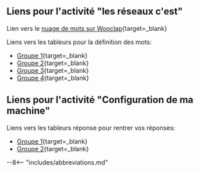 ## Liens pour l'activité "les réseaux c'est"

Lien vers le [nuage de mots sur Wooclap](https://www.wooclap.com/UGFEMM){target=_blank}

Liens vers les tableurs pour la définition des mots:

<!-- ajouter target="_blank"  -->
* [Groupe 1](https://cloud.imt-atlantique.fr/index.php/apps/onlyoffice/s/YPYzoSZeDDjbkXA){target=_blank}
* [Groupe 2](https://cloud.imt-atlantique.fr/index.php/apps/onlyoffice/s/QYXSCwjjCAYDfHb){target=_blank}
* [Groupe 3](https://cloud.imt-atlantique.fr/index.php/apps/onlyoffice/s/F3M3zj9YDprX8et){target=_blank}
* [Groupe 4](https://cloud.imt-atlantique.fr/index.php/apps/onlyoffice/s/CJmQmbarSFKA9DF){target=_blank}


## Liens pour l'activité "Configuration de ma machine"

Liens vers les tableurs réponse pour rentrer vos réponses:

* [Groupe 1](https://cloud.imt-atlantique.fr/index.php/apps/onlyoffice/s/DL7YFjcYdjeCd2Z){target=_blank}
* [Groupe 2](https://cloud.imt-atlantique.fr/index.php/apps/onlyoffice/s/WjANWK5yPixqEck){target=_blank}



--8<-- "includes/abbreviations.md"
